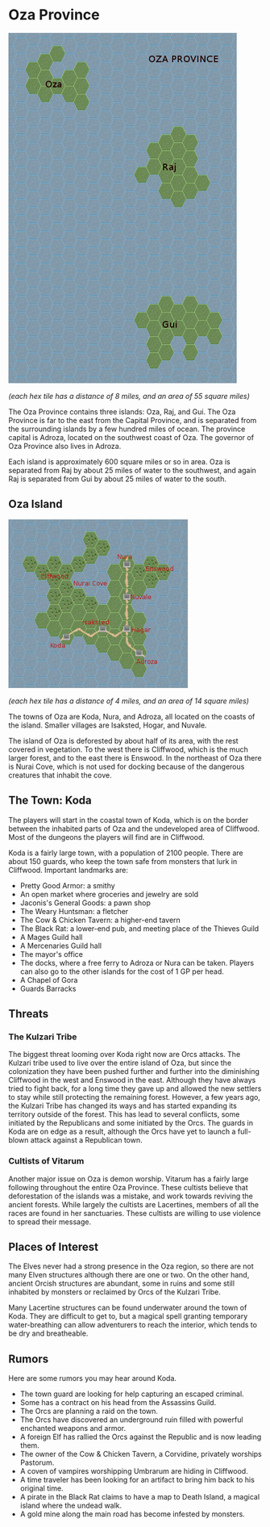 Oza Province
============
![oza_province.png](oza_province.png)

*(each hex tile has a distance of 8 miles, and an area of 55 square miles)*

The Oza Province contains three islands: Oza, Raj, and Gui. The Oza Province is far to the east from the Capital Province, and is separated from the surrounding islands by a few hundred miles of ocean. The province capital is Adroza, located on the southwest coast of Oza. The governor of Oza Province also lives in Adroza.

Each island is approximately 600 square miles or so in area. Oza is separated from Raj by about 25 miles of water to the southwest, and again Raj is separated from Gui by about 25 miles of water to the south.

Oza Island
----------
![oza.png](oza.png)

*(each hex tile has a distance of 4 miles, and an area of 14 square miles)*

The towns of Oza are Koda, Nura, and Adroza, all located on the coasts of the island. Smaller villages are Isaksted, Hogar, and Nuvale.

The island of Oza is deforested by about half of its area, with the rest covered in vegetation. To the west there is Cliffwood, which is the much larger forest, and to the east there is Enswood. In the northeast of Oza there is Nurai Cove, which is not used for docking because of the dangerous creatures that inhabit the cove.

The Town: Koda
--------------

The players will start in the coastal town of Koda, which is on the border between the inhabited parts of Oza and the undeveloped area of Cliffwood. Most of the dungeons the players will find are in Cliffwood.

Koda is a fairly large town, with a population of 2100 people. There are about 150 guards, who keep the town safe from monsters that lurk in Cliffwood. Important landmarks are:

- Pretty Good Armor: a smithy
- An open market where groceries and jewelry are sold
- Jaconis's General Goods: a pawn shop
- The Weary Huntsman: a fletcher
- The Cow & Chicken Tavern: a higher-end tavern
- The Black Rat: a lower-end pub, and meeting place of the Thieves Guild
- A Mages Guild hall
- A Mercenaries Guild hall
- The mayor's office
- The docks, where a free ferry to Adroza or Nura can be taken. Players can also go to the other islands for the cost of 1 GP per head.
- A Chapel of Gora
- Guards Barracks

Threats
-------

### The Kulzari Tribe

The biggest threat looming over Koda right now are Orcs attacks. The Kulzari tribe used to live over the entire island of Oza, but since the colonization they have been pushed further and further into the diminishing Cliffwood in the west and Enswood in the east. Although they have always tried to fight back, for a long time they gave up and allowed the new settlers to stay while still protecting the remaining forest. However, a few years ago, the Kulzari Tribe has changed its ways and has started expanding its territory outside of the forest. This has lead to several conflicts, some initiated by the Republicans and some initiated by the Orcs. The guards in Koda are on edge as a result, although the Orcs have yet to launch a full-blown attack against a Republican town.

### Cultists of Vitarum

Another major issue on Oza is demon worship. Vitarum has a fairly large following throughout the entire Oza Province. These cultists believe that deforestation of the islands was a mistake, and work towards reviving the ancient forests. While largely the cultists are Lacertines, members of all the races are found in her sanctuaries. These cultists are willing to use violence to spread their message.

Places of Interest
------------------
The Elves never had a strong presence in the Oza region, so there are not many Elven structures although there are one or two. On the other hand, ancient Orcish structures are abundant, some in ruins and some still inhabited by monsters or reclaimed by Orcs of the Kulzari Tribe.

Many Lacertine structures can be found underwater around the town of Koda. They are difficult to get to, but a magical spell granting temporary water-breathing can allow adventurers to reach the interior, which tends to be dry and breatheable.

Rumors
------
Here are some rumors you may hear around Koda.

- The town guard are looking for help capturing an escaped criminal.
- Some has a contract on his head from the Assassins Guild.
- The Orcs are planning a raid on the town.
- The Orcs have discovered an underground ruin filled with powerful enchanted weapons and armor.
- A foreign Elf has rallied the Orcs against the Republic and is now leading them.
- The owner of the Cow & Chicken Tavern, a Corvidine, privately worships Pastorum.
- A coven of vampires worshipping Umbrarum are hiding in Cliffwood.
- A time traveler has been looking for an artifact to bring him back to his original time.
- A pirate in the Black Rat claims to have a map to Death Island, a magical island where the undead walk.
- A gold mine along the main road has become infested by monsters.

